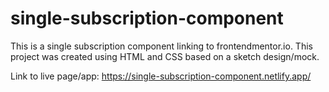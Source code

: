 # single-subscription-component
This is a single subscription component linking to frontendmentor.io. This project was created using HTML and CSS based on a sketch design/mock.

Link to live page/app: https://single-subscription-component.netlify.app/
